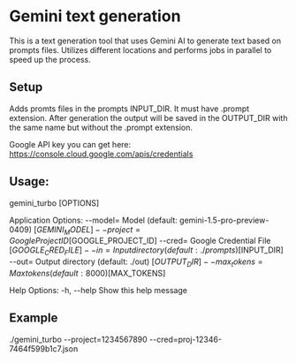 # Gemini text generation

This is a text generation tool that uses Gemini AI to generate text based on prompts files.
Utilizes different locations and performs jobs in parallel to speed up the process.

## Setup

Adds promts files in the prompts INPUT_DIR.
It must have .prompt extension. After generation the output will be saved in the OUTPUT_DIR
with the same name but without the .prompt extension.

Google API key you can get here: https://console.cloud.google.com/apis/credentials

## Usage:

gemini_turbo [OPTIONS]

Application Options:
--model= Model (default: gemini-1.5-pro-preview-0409) [$GEMINI_MODEL]
--project= Google Project ID [$GOOGLE_PROJECT_ID]
--cred= Google Credential File [$GOOGLE_CRED_FILE]
--in= Input directory (default: ./prompts) [$INPUT_DIR]
--out= Output directory (default: ./out) [$OUTPUT_DIR]
--max_tokens= Max tokens (default: 8000) [$MAX_TOKENS]

Help Options:
-h, --help Show this help message

## Example

./gemini_turbo --project=1234567890 --cred=proj-12346-7464f599b1c7.json
